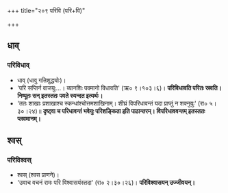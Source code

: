 +++
title="२०९ परिवि (परि+वि)"

+++

## धाव्
### परिविधाव्
- धाव् (धावु गतिशुद्ध्योः)।
- 'परि सप्तिर्न वाजयुः…। व्यानशिः पवमानो विधावति' (ऋ० ९।१०३।६)। **परिविधावति परितः स्रवति। निष्पूतः सन् इतस्ततः पवते स्यन्दत इत्यर्थः।**
- 'ततः शाखाः प्रशाखाश्च स्कन्धांश्चोत्तमशाखिनाम्। शीघ्रं विपरिधावन्तं यदा प्राप्तुं न शक्नुयुः' (रा० ५।३०।२४)॥ **दृष्ट्वा च परिधावन्तं भवेयुः परिशङ्किता इति पाठान्तरम्। विपरिधाववन्तम् इतस्ततः प्लवमानम्।**

## श्वस्
### परिविश्वस्
- श्वस् (श्वस प्राणने)।
- 'उवाच वचनं रामः परि विश्वासयंस्तदा' (रा० २।३०।२६)। **परिविश्वासयन् उज्जीवयन्।**
